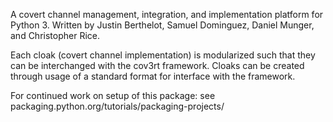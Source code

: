 A covert channel management, integration, and implementation platform for Python 3.
Written by Justin Berthelot, Samuel Dominguez, Daniel Munger, and Christopher Rice.

Each cloak (covert channel implementation) is modularized such that they can be interchanged with the cov3rt framework.
Cloaks can be created through usage of a standard format for interface with the framework.

For continued work on setup of this package:
see packaging.python.org/tutorials/packaging-projects/
